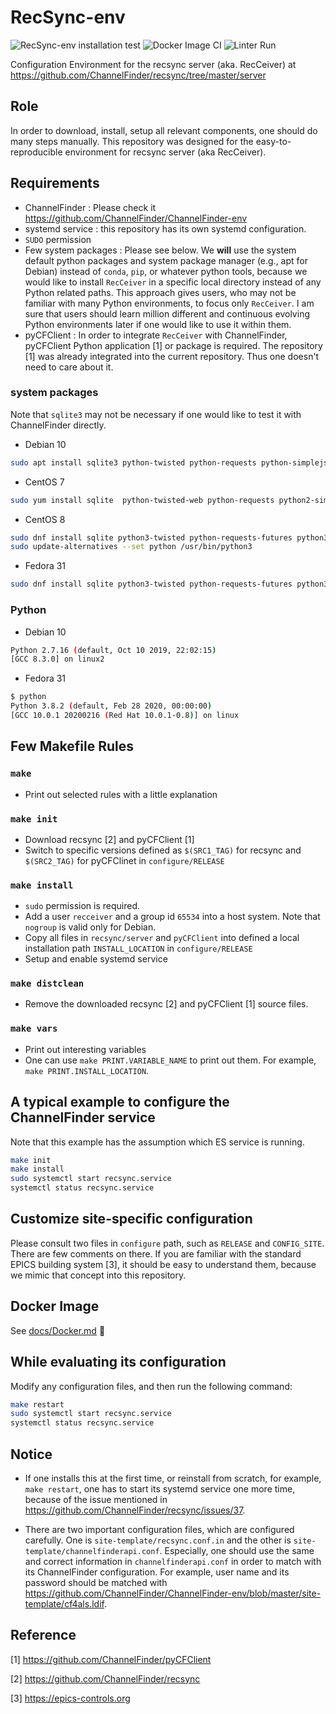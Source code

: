 # RecSync-env

![RecSync-env installation test](https://github.com/ChannelFinder/RecSync-env/workflows/RecSync-env%20installation%20test/badge.svg)
![Docker Image CI](https://github.com/ChannelFinder/RecSync-env/workflows/Docker%20Image%20CI/badge.svg)
![Linter Run](https://github.com/ChannelFinder/RecSync-env/workflows/Linter%20Run/badge.svg)

Configuration Environment for the recsync server (aka. RecCeiver) at <https://github.com/ChannelFinder/recsync/tree/master/server>

## Role

In order to download, install, setup all relevant components, one should do many steps manually. This repository was designed for the easy-to-reproducible environment for recsync server (aka RecCeiver).

## Requirements

* ChannelFinder : Please check it <https://github.com/ChannelFinder/ChannelFinder-env>
* systemd service : this repository has its own systemd configuration.
* `SUDO` permission
* Few system packages : Please see below. We **will** use the system default python packages and system package manager (e.g., apt for Debian) instead of `conda`, `pip`, or whatever python tools, because we would like to install `RecCeiver` in a specific local directory instead of any Python related paths. This approach gives users, who may not be familiar with many Python environments, to focus only `RecCeiver`. I am sure that users should learn million different and continuous evolving Python environments later if one would like to use it within them.  
* pyCFClient : In order to integrate `RecCeiver` with ChannelFinder, pyCFClient Python application [1] or package is required. The repository [1] was already integrated into the current repository. Thus one doesn't need to care about it.

### system packages

Note that `sqlite3` may not be necessary if one would like to test it with ChannelFinder directly.

* Debian 10

```bash
sudo apt install sqlite3 python-twisted python-requests python-simplejson python-urllib3
```

* CentOS 7

```bash
sudo yum install sqlite  python-twisted-web python-requests python2-simplejson python-urllib3
```

* CentOS 8

```bash
sudo dnf install sqlite python3-twisted python-requests-futures python3-simplejson python3-urllib3
sudo update-alternatives --set python /usr/bin/python3
```

* Fedora 31

```bash
sudo dnf install sqlite python3-twisted python-requests-futures python3-simplejson python3-urllib3
```

### Python

* Debian 10

```bash
Python 2.7.16 (default, Oct 10 2019, 22:02:15)
[GCC 8.3.0] on linux2
```

* Fedora 31

```bash
$ python
Python 3.8.2 (default, Feb 28 2020, 00:00:00)
[GCC 10.0.1 20200216 (Red Hat 10.0.1-0.8)] on linux
```

## Few Makefile Rules

### `make`

* Print out selected rules with a little explanation

### `make init`

* Download recsync [2] and pyCFClient [1]
* Switch to specific versions defined as `$(SRC1_TAG)` for recsync and `$(SRC2_TAG)` for pyCFClinet in `configure/RELEASE`

### `make install`

* `sudo` permission is required.
* Add a user `recceiver` and a group id `65534` into a host system. Note that `nogroup` is valid only for Debian.
* Copy all files in `recsync/server` and `pyCFClient` into defined a local installation path `INSTALL_LOCATION` in `configure/RELEASE`
* Setup and enable systemd service

### `make distclean`

* Remove the downloaded recsync [2] and pyCFClient [1] source files.

### `make vars`

* Print out interesting variables
* One can use `make PRINT.VARIABLE_NAME` to print out them. For example,  `make PRINT.INSTALL_LOCATION`.

## A typical example to configure the ChannelFinder service

Note that this example has the assumption which ES service is running.

```bash
make init
make install
sudo systemctl start recsync.service
systemctl status recsync.service
```

## Customize site-specific configuration

Please consult two files in `configure` path, such as `RELEASE` and `CONFIG_SITE`. There are few comments on there. If you are familiar with the standard EPICS building system [3], it should be easy to understand them, because we mimic that concept into this repository.

## Docker Image

See [docs/Docker.md](docs/Docker.md) :whale:

## While evaluating its configuration

Modify any configuration files, and then run the following command:

```bash
make restart
sudo systemctl start recsync.service
systemctl status recsync.service
```

## Notice

* If one installs this at the first time, or reinstall from scratch, for example, `make restart`, one has to start its systemd service one more time, because of the issue mentioned in <https://github.com/ChannelFinder/recsync/issues/37>.

* There are two important configuration files, which are configured carefully. One is `site-template/recsync.conf.in` and the other is `site-template/channelfinderapi.conf`. Especially, one should use the same and correct information in `channelfinderapi.conf` in order to match with its ChannelFinder configuration. For example, user name and its password should be matched with <https://github.com/ChannelFinder/ChannelFinder-env/blob/master/site-template/cf4als.ldif>.

## Reference

[1] <https://github.com/ChannelFinder/pyCFClient>

[2] <https://github.com/ChannelFinder/recsync>

[3] <https://epics-controls.org>
